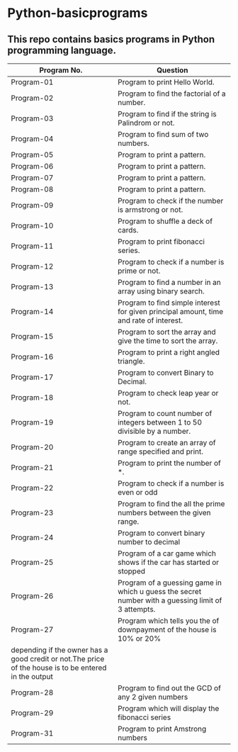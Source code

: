# Python-basicprograms
## This repo contains basics programs in Python programming language.
| Program No.| Question |
| ------- | ------ |
| Program-01 | Program to print Hello World.  |
| Program-02 | Program to find the factorial of a number.  |
| Program-03 | Program to find if the string is Palindrom or not. |
| Program-04 | Program to find sum of two numbers. |
| Program-05 | Program to print a pattern. |
| Program-06 | Program to print a pattern. |
| Program-07 | Program to print a pattern. |
| Program-08 | Program to print a pattern. |
| Program-09 | Program to check if the number is armstrong or not. |
| Program-10 | Program to shuffle a deck of cards. |
| Program-11 | Program to print fibonacci series. |
| Program-12 | Program to check if a number is prime or not. |
| Program-13 | Program to find a number in an array using binary search. |
| Program-14 | Program to find simple interest for given principal amount, time and rate of interest. |
| Program-15 | Program to sort the array and give the time to sort the array. |
| Program-16 | Program to print a right angled triangle. |
| Program-17 | Program to convert Binary to Decimal. |
| Program-18 | Program to check leap year or not. |
| Program-19 | Program to count number of integers between 1 to 50 divisible by a number. |
| Program-20 | Program to create an array of range specified and print. |
| Program-21 | Program to print the number of *. |
| Program-22 | Program to check if a number is even or odd |
| Program-23 | Program to find the all the prime numbers between the given range. |
| Program-24 | Program to convert binary number to decimal |
| Program-25 | Program of a car game which shows if the car has started or stopped |
| Program-26 | Program of a guessing game in which u guess the secret number with a guessing limit of 3 attempts. |
| Program-27 | Program which tells you the of downpayment of the house is 10% or 20%
depending if the owner has a good credit or not.The price of the house is to be entered in the output |
| Program-28 | Program to find out the GCD of any 2 given numbers |
| Program-29 | Program  which will display the fibonacci series |
| Program-31 | Program to print Amstrong numbers |
